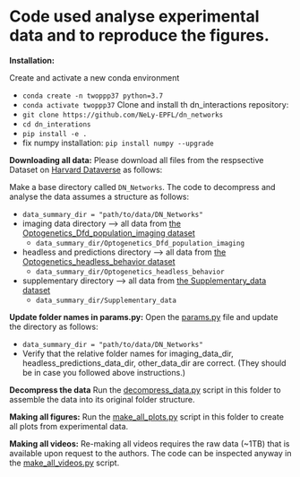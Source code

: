 # Code used analyse experimental data and to reproduce the figures.

**Installation:**

Create and activate a new conda environment
- ```conda create -n twoppp37 python=3.7```
- ```conda activate twoppp37```
Clone and install th dn_interactions repository:
- ```git clone https://github.com/NeLy-EPFL/dn_networks```
- ```cd dn_interations```
- ```pip install -e .```
- fix numpy installation: ```pip install numpy --upgrade```

**Downloading all data:**
Please download all files from the respsective Dataset on [Harvard Dataverse](https://dataverse.harvard.edu/dataverse/dn_networks) as follows:

Make a base directory called ```DN_Networks```. The code to decompress and analyse the data assumes a structure as follows:
- ```data_summary_dir = "path/to/data/DN_Networks"```
- imaging data directory --> all data from [the Optogenetics_Dfd_population_imaging dataset](https://dataverse.harvard.edu/dataset.xhtml?persistentId=doi:10.7910/DVN/INYAYV)
    - ```data_summary_dir/Optogenetics_Dfd_population_imaging```
- headless and predictions directory --> all data from [the Optogenetics_headless_behavior dataset](https://dataverse.harvard.edu/dataset.xhtml?persistentId=doi:10.7910/DVN/6IL0X3)
    - ```data_summary_dir/Optogenetics_headless_behavior```
- supplementary directory --> all data from [the Supplementary_data dataset](https://dataverse.harvard.edu/dataset.xhtml?persistentId=doi:10.7910/DVN/TZK8FA)
    - ```data_summary_dir/Supplementary_data```

**Update folder names in params.py:**
Open the [params.py](params.py) file and update the directory as follows:
- ```data_summary_dir = "path/to/data/DN_Networks"```
- Verify that the relative folder names for imaging_data_dir, headless_predictions_data_dir, other_data_dir are correct. (They should be in case you followed above instructions.)

**Decompress the data**
Run the [decompress_data.py](decompress_data.py) script in this folder to assemble the data into its original folder structure.

**Making all figures:**
Run the [make_all_plots.py](make_all_plots.py) script in this folder to create all plots from experimental data.

**Making all videos:**
Re-making all videos requires the raw data (~1TB) that is available upon request to the authors.
The code can be inspected anyway in the [make_all_videos.py](make_all_videos.py) script.
